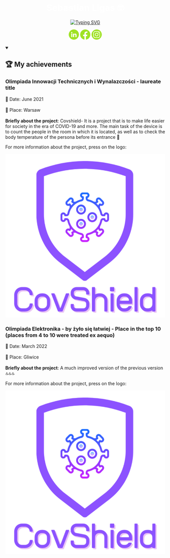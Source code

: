 <h1 align="center" style="color: White"  > Sebastian Ligas &#129299 </h1>

<p align="center">
  <a href="https://git.io/typing-svg"><img src="https://readme-typing-svg.demolab.com?font=Fira+code&size=23&pause=1000&color=ADF727&width=435&lines=Automatics+%26+Robotics+student+%F0%9F%A4%96" alt="Typing SVG" /></a>
</p>

<p align="center">
    <a href="https://www.linkedin.com/in/sebastianligas/"><img width="32px" alt="Linkedin" title="Linkedin" src="https://github.com/Ligas10105/Ligas10105/blob/main/icons/linkedin.png"/></a>
    <a href="https://www.facebook.com/sebastian.ligas.1"><img width="32px" alt="Facebook" title="Facebook" src="https://github.com/Ligas10105/Ligas10105/blob/main/icons/facebook.png"/></a>
    <a href="https://www.instagram.com/ligas10105/"><img width="32px" alt="Instagram" title="Instagram" src="https://github.com/Ligas10105/Ligas10105/blob/main/icons/instagram.png"/></a>
</p>

<details open> 
    <summary><h2>🏆 My achievements</h2></summary>
    <p align="left"> 
    <h3>Olimpiada Innowacji Technicznych i Wynalazczości - laureate title</h3>
📅 Date: June 2021 <br><br>
🌇 Place: Warsaw <br><br>
<strong>Briefly about the project</strong>: Covshield- It is a project that is to make life easier for society in the era of COVID-19 and more. The main task of the device is to count the people in the room in which it is located, as well as to check the body temperature of the persona before its entrance 🤒

For more information about the project, press on the logo:

<p align="center">
<a href="https://github.com/Covshield/CoVShield"><img alt="Covshield" title="Covshield" src="https://github.com/Ligas10105/Ligas10105/blob/main/icons/covshield.png" width="512" height="512"></a>
</p>

<h3>Olimpiada Elektronika - by żyło się łatwiej - Place in the top 10
(places from 4 to 10 were treated ex aequo)</h3>
📅 Date: March 2022 <br><br>
🌇 Place: Gliwice <br><br>
<strong>Briefly about the project</strong>: A much improved version of the previous version 🔝🔝🔝

For more information about the project, press on the logo:

<p align="center">
<a href="https://github.com/Covshield/Covshield-2.0"><img alt="Covshield" title="Covshield" src="https://github.com/Ligas10105/Ligas10105/blob/main/icons/covshield.png" width="512" height="512"></a>
</p>

</details>







